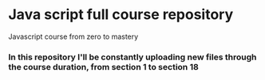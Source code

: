 # Java script full course repository 

Javascript course from zero to mastery

### In this repository I'll be constantly uploading new files through the course duration, from section 1 to section 18
